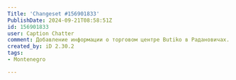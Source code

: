 ```yaml
---
Title: 'Changeset #156901833'
PublishDate: 2024-09-21T08:58:51Z
id: 156901833
user: Caption Chatter
comment: Добавление информации о торговом центре Butiko в Радановичах.
created_by: iD 2.30.2
tags:
- Montenegro

---
```

